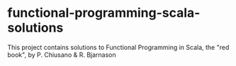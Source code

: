 # functional-programming-scala-solutions

This project contains solutions to Functional Programming in Scala, the "red book", by P. Chiusano & R. Bjarnason
